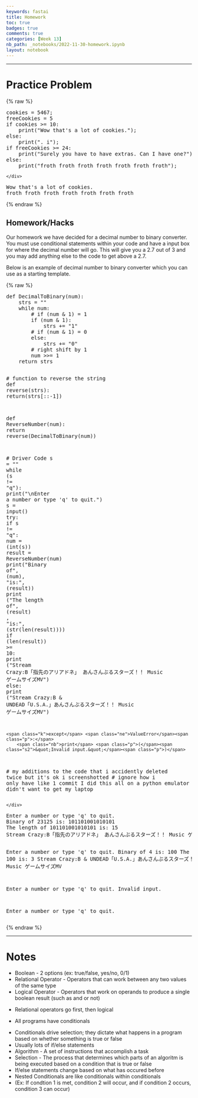 ```yaml
---
keywords: fastai
title: Homework 
toc: true
badges: true
comments: true
categories: [Week 13]
nb_path: _notebooks/2022-11-30-homework.ipynb
layout: notebook
---
```


<!--
#################################################
### THIS FILE WAS AUTOGENERATED! DO NOT EDIT! ###
#################################################
# file to edit: _notebooks/2022-11-30-homework.ipynb
-->

<div class="container" id="notebook-container">
        
<div class="cell border-box-sizing text_cell rendered"><div class="inner_cell">
<div class="text_cell_render border-box-sizing rendered_html">
<hr>

</div>
</div>
</div>
<div class="cell border-box-sizing text_cell rendered"><div class="inner_cell">
<div class="text_cell_render border-box-sizing rendered_html">
<h1 id="Practice-Problem">Practice Problem<a class="anchor-link" href="#Practice-Problem"> </a></h1>
</div>
</div>
</div>
    {% raw %}
    
<div class="cell border-box-sizing code_cell rendered">
<div class="input">

<div class="inner_cell">
    <div class="input_area">
<div class=" highlight hl-ipython3"><pre><span></span><span class="n">cookies</span> <span class="o">=</span> <span class="mi">5467</span><span class="p">;</span> 
<span class="n">freeCookies</span> <span class="o">=</span> <span class="mi">5</span>
<span class="k">if</span> <span class="n">cookies</span> <span class="o">&gt;=</span> <span class="mi">10</span><span class="p">:</span> 
    <span class="nb">print</span><span class="p">(</span><span class="s2">&quot;Wow that&#39;s a lot of cookies.&quot;</span><span class="p">);</span> 
<span class="k">else</span><span class="p">:</span> 
    <span class="nb">print</span><span class="p">(</span><span class="s2">&quot;. i&quot;</span><span class="p">);</span> 
<span class="k">if</span> <span class="n">freeCookies</span> <span class="o">&gt;=</span> <span class="mi">24</span><span class="p">:</span> 
    <span class="nb">print</span><span class="p">(</span><span class="s2">&quot;Surely you have to have extras. Can I have one?&quot;</span><span class="p">);</span> 
<span class="k">else</span><span class="p">:</span> 
    <span class="nb">print</span><span class="p">(</span><span class="s2">&quot;froth froth froth froth froth froth froth&quot;</span><span class="p">);</span> 
</pre></div>

    </div>
</div>
</div>

<div class="output_wrapper">
<div class="output">

<div class="output_area">

<div class="output_subarea output_stream output_stdout output_text">
<pre>Wow that&#39;s a lot of cookies.
froth froth froth froth froth froth froth
</pre>
</div>
</div>

</div>
</div>

</div>
    {% endraw %}

<div class="cell border-box-sizing text_cell rendered"><div class="inner_cell">
<div class="text_cell_render border-box-sizing rendered_html">
<h2 id="Homework/Hacks">Homework/Hacks<a class="anchor-link" href="#Homework/Hacks"> </a></h2><p>Our homework we have decided for a decimal number to binary converter. You must use conditional statements within your code and have a input box for where the decimal number will go. This will give you a 2.7 out of 3 and you may add anything else to the code to get above a 2.7.</p>

</div>
</div>
</div>
<div class="cell border-box-sizing text_cell rendered"><div class="inner_cell">
<div class="text_cell_render border-box-sizing rendered_html">
<p>Below is an example of decimal number to binary converter which you can use as a starting template.</p>

</div>
</div>
</div>
    {% raw %}
    
<div class="cell border-box-sizing code_cell rendered">
<div class="input">

<div class="inner_cell">
    <div class="input_area">
<div class=" highlight hl-ipython3"><pre><span></span><span class="k">def</span> <span class="nf">DecimalToBinary</span><span class="p">(</span><span class="n">num</span><span class="p">):</span>
    <span class="n">strs</span> <span class="o">=</span> <span class="s2">&quot;&quot;</span>
    <span class="k">while</span> <span class="n">num</span><span class="p">:</span>
        <span class="c1"># if (num &amp; 1) = 1</span>
        <span class="k">if</span> <span class="p">(</span><span class="n">num</span> <span class="o">&amp;</span> <span class="mi">1</span><span class="p">):</span>
            <span class="n">strs</span> <span class="o">+=</span> <span class="s2">&quot;1&quot;</span>
        <span class="c1"># if (num &amp; 1) = 0</span>
        <span class="k">else</span><span class="p">:</span>
            <span class="n">strs</span> <span class="o">+=</span> <span class="s2">&quot;0&quot;</span>
        <span class="c1"># right shift by 1</span>
        <span class="n">num</span> <span class="o">&gt;&gt;=</span> <span class="mi">1</span>
    <span class="k">return</span> <span class="n">strs</span>
 
<span class="c1"># function to reverse the string</span>
<span class="k">def</span> <span class="nf">reverse</span><span class="p">(</span><span class="n">strs</span><span class="p">):</span>
    <span class="k">return</span><span class="p">(</span><span class="n">strs</span><span class="p">[::</span><span class="o">-</span><span class="mi">1</span><span class="p">])</span>
    
<span class="k">def</span> <span class="nf">ReverseNumber</span><span class="p">(</span><span class="n">num</span><span class="p">):</span>
    <span class="k">return</span> <span class="n">reverse</span><span class="p">(</span><span class="n">DecimalToBinary</span><span class="p">(</span><span class="n">num</span><span class="p">))</span>
 
<span class="c1"># Driver Code</span>
<span class="n">s</span> <span class="o">=</span> <span class="s2">&quot;&quot;</span>
<span class="k">while</span> <span class="p">(</span><span class="n">s</span> <span class="o">!=</span> <span class="s2">&quot;q&quot;</span><span class="p">):</span>
    <span class="nb">print</span><span class="p">(</span><span class="s2">&quot;</span><span class="se">\n</span><span class="s2">Enter a number or type &#39;q&#39; to quit.&quot;</span><span class="p">)</span>
    <span class="n">s</span> <span class="o">=</span> <span class="nb">input</span><span class="p">()</span>
    <span class="k">try</span><span class="p">:</span>
        <span class="k">if</span> <span class="n">s</span> <span class="o">!=</span> <span class="s2">&quot;q&quot;</span><span class="p">:</span>
            <span class="n">num</span> <span class="o">=</span> <span class="p">(</span><span class="nb">int</span><span class="p">(</span><span class="n">s</span><span class="p">))</span>
            <span class="n">result</span> <span class="o">=</span> <span class="n">ReverseNumber</span><span class="p">(</span><span class="n">num</span><span class="p">)</span>
            <span class="nb">print</span><span class="p">(</span><span class="s2">&quot;Binary of&quot;</span><span class="p">,</span> <span class="p">(</span><span class="n">num</span><span class="p">),</span> <span class="s2">&quot;is:&quot;</span><span class="p">,</span> <span class="p">(</span><span class="n">result</span><span class="p">))</span>
            <span class="nb">print</span> <span class="p">(</span><span class="s2">&quot;The length of&quot;</span><span class="p">,</span> <span class="p">(</span><span class="n">result</span><span class="p">)</span> <span class="p">,</span> <span class="s2">&quot;is:&quot;</span><span class="p">,</span> <span class="p">(</span><span class="nb">str</span><span class="p">(</span><span class="nb">len</span><span class="p">(</span><span class="n">result</span><span class="p">))))</span>
            <span class="k">if</span> <span class="p">(</span><span class="nb">len</span><span class="p">(</span><span class="n">result</span><span class="p">))</span> <span class="o">&gt;=</span> <span class="mi">10</span><span class="p">:</span>
                <span class="nb">print</span> <span class="p">(</span><span class="s2">&quot;Stream Crazy:B「指先のアリアドネ」 あんさんぶるスターズ！！ Music ゲームサイズMV&quot;</span><span class="p">)</span>
            <span class="k">else</span><span class="p">:</span>
                <span class="nb">print</span> <span class="p">(</span><span class="s2">&quot;Stream Crazy:B &amp; UNDEAD「U.S.A.」あんさんぶるスターズ！！ Music ゲームサイズMV&quot;</span><span class="p">)</span>
                
    <span class="k">except</span> <span class="ne">ValueError</span><span class="p">:</span>
        <span class="nb">print</span> <span class="p">(</span><span class="s2">&quot;Invalid input.&quot;</span><span class="p">)</span>

<span class="c1"># my additions to the code that i accidently deleted twice but it&#39;s ok i screenshotted</span>
<span class="c1"># ignore how i only have like 1 commit I did this all on a python emulator because I didn&#39;t want to get my laptop</span>
</pre></div>

    </div>
</div>
</div>

<div class="output_wrapper">
<div class="output">

<div class="output_area">

<div class="output_subarea output_stream output_stdout output_text">
<pre>
Enter a number or type &#39;q&#39; to quit.
Binary of 23125 is: 101101001010101
The length of 101101001010101 is: 15
Stream Crazy:B「指先のアリアドネ」 あんさんぶるスターズ！！ Music ゲームサイズMV

Enter a number or type &#39;q&#39; to quit.
Binary of 4 is: 100
The length of 100 is: 3
Stream Crazy:B &amp; UNDEAD「U.S.A.」あんさんぶるスターズ！！ Music ゲームサイズMV

Enter a number or type &#39;q&#39; to quit.
Invalid input.

Enter a number or type &#39;q&#39; to quit.
</pre>
</div>
</div>

</div>
</div>

</div>
    {% endraw %}

<div class="cell border-box-sizing text_cell rendered"><div class="inner_cell">
<div class="text_cell_render border-box-sizing rendered_html">
<hr>

</div>
</div>
</div>
<div class="cell border-box-sizing text_cell rendered"><div class="inner_cell">
<div class="text_cell_render border-box-sizing rendered_html">
<h1 id="Notes">Notes<a class="anchor-link" href="#Notes"> </a></h1><ul>
<li>Boolean - 2 options (ex: true/false, yes/no, 0/1)</li>
<li>Relational Operator - Operators that can work between any two values of the same type</li>
<li>Logical Operator - Operators that work on operands to produce a single boolean result (such as and or not)</li>
<li><p>Relational operators go first, then logical</p>
</li>
<li><p>All programs have conditionals</p>
</li>
<li>Conditionals drive selection; they dictate what happens in a program based on whether something is true or false</li>
<li>Usually lots of if/else statements</li>
<li>Algorithm - A set of instructions that accomplish a task</li>
<li>Selection - The process that determines which parts of an algoritm is being executed based on a condition that is true or false</li>
<li>If/else statements change based on what has occured before</li>
<li>Nested Conditionals are like conditionals within conditionals</li>
<li>(Ex: If condtion 1 is met, condition 2 will occur, and if condition 2 occurs, condition 3 can occur)      </li>
</ul>

</div>
</div>
</div>
</div>
 

